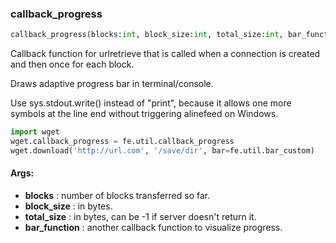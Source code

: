 

### callback_progress
```python
callback_progress(blocks:int, block_size:int, total_size:int, bar_function:Callable[[int, int, int], str]) -> None
```
Callback function for urlretrieve that is called when a connection is created and then once for each block.

Draws adaptive progress bar in terminal/console.

Use sys.stdout.write() instead of "print", because it allows one more symbols at the line end without triggering alinefeed on Windows.


```python
import wget
wget.callback_progress = fe.util.callback_progress
wget.download('http://url.com', '/save/dir', bar=fe.util.bar_custom)
```



#### Args:

* **blocks** :  number of blocks transferred so far.
* **block_size** :  in bytes.
* **total_size** :  in bytes, can be -1 if server doesn't return it.
* **bar_function** :  another callback function to visualize progress.